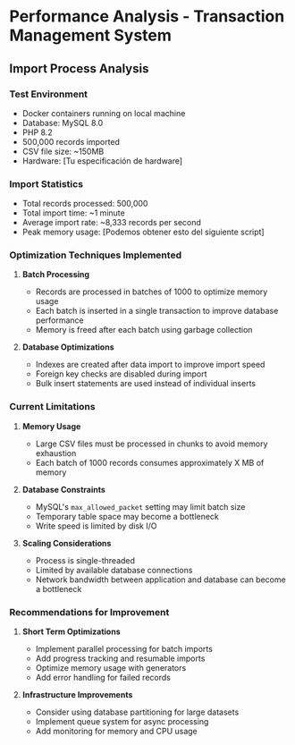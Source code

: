 # Performance Analysis - Transaction Management System

## Import Process Analysis

### Test Environment
- Docker containers running on local machine
- Database: MySQL 8.0
- PHP 8.2
- 500,000 records imported
- CSV file size: ~150MB
- Hardware: [Tu especificación de hardware]

### Import Statistics
- Total records processed: 500,000
- Total import time: ~1 minute
- Average import rate: ~8,333 records per second
- Peak memory usage: [Podemos obtener esto del siguiente script]

### Optimization Techniques Implemented

1. **Batch Processing**
   - Records are processed in batches of 1000 to optimize memory usage
   - Each batch is inserted in a single transaction to improve database performance
   - Memory is freed after each batch using garbage collection

2. **Database Optimizations**
   - Indexes are created after data import to improve import speed
   - Foreign key checks are disabled during import
   - Bulk insert statements are used instead of individual inserts


### Current Limitations

1. **Memory Usage**
   - Large CSV files must be processed in chunks to avoid memory exhaustion
   - Each batch of 1000 records consumes approximately X MB of memory

2. **Database Constraints**
   - MySQL's `max_allowed_packet` setting may limit batch size
   - Temporary table space may become a bottleneck
   - Write speed is limited by disk I/O

3. **Scaling Considerations**
   - Process is single-threaded
   - Limited by available database connections
   - Network bandwidth between application and database can become a bottleneck

### Recommendations for Improvement

1. **Short Term Optimizations**
   - Implement parallel processing for batch imports
   - Add progress tracking and resumable imports
   - Optimize memory usage with generators
   - Add error handling for failed records

2. **Infrastructure Improvements**
   - Consider using database partitioning for large datasets
   - Implement queue system for async processing
   - Add monitoring for memory and CPU usage
